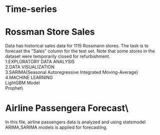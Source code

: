 # Time-series
# Rossman Store Sales
Data has historical sales data for 1115 Rossmann stores. The task is to forecast the "Sales" column for the test set. Note that some stores in the dataset were temporarily closed for refurbishment.\
1.EXPLORATORY DATA ANALYSIS\
2.DATA VISUALIZATION\
3.SARIMA(Seasonal Autoregressive Integrated Moving-Average)\
4.MACHINE LEARNING\
   LightGBM Model\
   Prophet\
# Airline Passengera Forecast\
In this file, airline passengers data is analyzed and using statsmodel ARIMA,SARIMA models is applied for forecasting.
